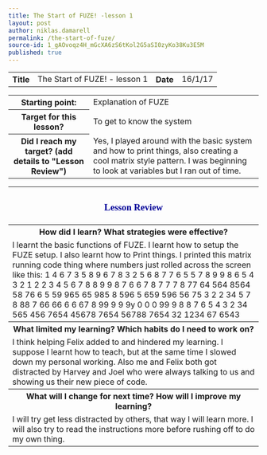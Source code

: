 ```yaml
---
title: The Start of FUZE! -lesson 1
layout: post
author: niklas.damarell
permalink: /the-start-of-fuze/
source-id: 1_gAOvoqz4H_mGcXA6zS6tKol2G5aSI0zyKo38Ku3E5M
published: true
---
```

<table>
  <tr>
    <th>Title</th>
    <td>The Start of FUZE! - lesson 1</td>
    <th>Date</th>
    <td>16/1/17</td>
  </tr>
</table>


<table>
  <tr>
    <th>Starting point:</th>
    <td>Explanation of FUZE</td>
  </tr>
  <tr>
    <th>Target for this lesson?</th>
    <td>To get to know the system</td>
  </tr>
  <tr>
    <th>Did I reach my target? 
(add details to "Lesson Review")</th>
    <td> Yes, I played around with the basic system and how to print things, also creating a cool matrix style pattern. I was beginning to look at variables but I ran out of time. </td>
  </tr>
</table>


<table>
  <tr>
  <th><h3><font face="Trebuchet MS" style="color:#000099;">Lesson Review </font></h3></th>
  </tr>
  <tr>
    <th>How did I learn? What strategies were effective? </th>
  </tr>
  <tr>
    <td>I learnt the basic functions of FUZE. I learnt how to setup the FUZE setup. I also learnt how to Print things. I printed this matrix running code thing where numbers just rolled across the screen like this: 1 4 6 7 3 5 8 9 6 7 8 3  2 5 6 8 7 7 6 5 5 7  8 9 9 8  6 5 4 3 2 1 2 2 3 4 5  6 7 8 8 9 9 8 7 6 6 7 8 7 7 7 8 77  64 564 8564 58 76 6 5 59 965 65 985 8 596 5 659 596 56 75 3 2 2 34 5 7 8 88 7  66 66 6 6 67  8 99 9 9 9y   0 0 0 99 9  8 8 7 6 5 4 3 2 34 565 456 7654 45678 7654 56788 7654 32 1234 67  6543</td>
  </tr>
  <tr>
    <th>What limited my learning? Which habits do I need to work on?</th>
  </tr>
  <tr>
    <td>I think helping Felix added to and hindered my learning. I suppose I learnt how to teach, but at the same time I slowed down my personal working. Also me and Felix both got distracted by Harvey and Joel who were always talking to us and showing us their new piece of code.</td>
  </tr>
  <tr>
    <th>What will I change for next time? How will I improve my learning?</th>
  </tr>
  <tr>
    <td>I will try get less distracted by others, that way I will learn more. I will also try to read the instructions more before rushing off to do my own thing. </td>
  </tr>
</table>

<html>
<body>
<script async src="//pagead2.googlesyndication.com/pagead/js/adsbygoogle.js"></script>
<script>
  (adsbygoogle = window.adsbygoogle || []).push({
    google_ad_client: "ca-pub-7853205013294084",
    enable_page_level_ads: true
  });
</script>
</body>
</html>
